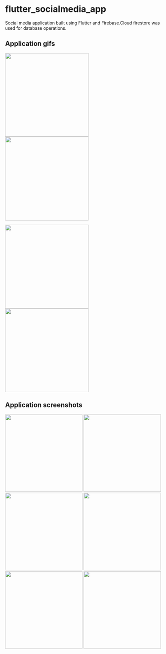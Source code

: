 # flutter_socialmedia_app
Social media application built using Flutter and Firebase.Cloud firestore was used for database operations.

## Application gifs
<img src="assets/gifs/main_page.gif" width="270"> <img src="assets/gifs/app.gif" width="270"> 

<img src="assets/gifs/comment.gif" width="270">  <img src="assets/gifs/app2.gif" width="270"> 

## Application screenshots
<img src="assets/images/sign_in_page.jpg" width="250">  <img src="assets/images/sign_up_page.jpg" width="250">
<img src="assets/images/profile_page1.jpg" width="250">  <img src="assets/images/profile_page2.jpg" width="250">
<img src="assets/images/main_page2.jpg" width="250">  <img src="assets/images/add_image_page.jpg" width="250">
